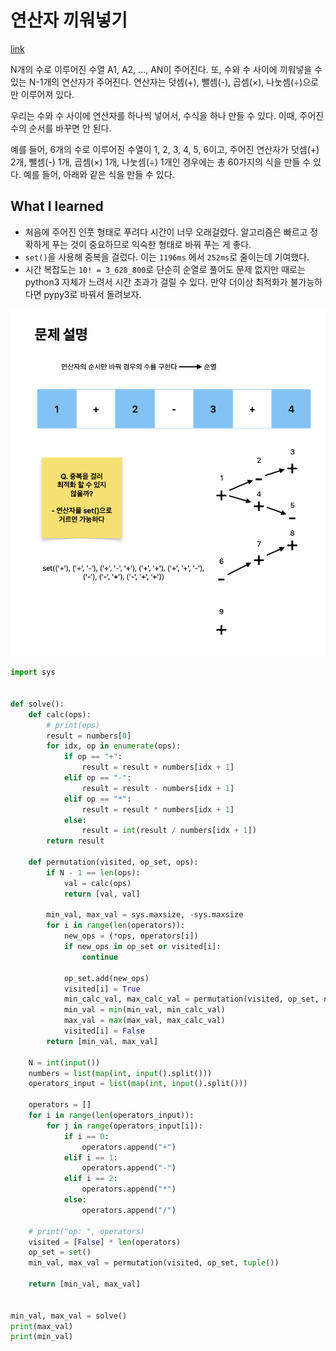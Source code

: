 # 연산자 끼워넣기

[link](https://www.acmicpc.net/problem/14888)

N개의 수로 이루어진 수열 A1, A2, ..., AN이 주어진다. 또, 수와 수 사이에 끼워넣을 수 있는 N-1개의 연산자가 주어진다. 연산자는 덧셈(+), 뺄셈(-), 곱셈(×), 나눗셈(÷)으로만 이루어져 있다.

우리는 수와 수 사이에 연산자를 하나씩 넣어서, 수식을 하나 만들 수 있다. 이때, 주어진 수의 순서를 바꾸면 안 된다.

예를 들어, 6개의 수로 이루어진 수열이 1, 2, 3, 4, 5, 6이고, 주어진 연산자가 덧셈(+) 2개, 뺄셈(-) 1개, 곱셈(×) 1개, 나눗셈(÷) 1개인 경우에는 총 60가지의 식을 만들 수 있다. 예를 들어, 아래와 같은 식을 만들 수 있다.

## What I learned

- 처음에 주어진 인풋 형태로 푸려다 시간이 너무 오래걸렸다. 알고리즘은 빠르고 정확하게 푸는 것이 중요하므로 익숙한 형태로 바꿔 푸는 게 좋다.
- `set()`을 사용해 중복을 걸렀다. 이는 `1196ms` 에서 `252ms`로 줄이는데 기여했다.
- 시간 복잡도는 `10! = 3_628_800`로 단순히 순열로 풀어도 문제 없지만 때로는 python3 자체가 느려서 시간 초과가 걸릴 수 있다. 만약 더이상 최적화가 불가능하다면 pypy3로 바꿔서 돌려보자.

![b14888](./b14888.png)

```python
import sys


def solve():
    def calc(ops):
        # print(ops)
        result = numbers[0]
        for idx, op in enumerate(ops):
            if op == "+":
                result = result + numbers[idx + 1]
            elif op == "-":
                result = result - numbers[idx + 1]
            elif op == "*":
                result = result * numbers[idx + 1]
            else:
                result = int(result / numbers[idx + 1])
        return result

    def permutation(visited, op_set, ops):
        if N - 1 == len(ops):
            val = calc(ops)
            return [val, val]

        min_val, max_val = sys.maxsize, -sys.maxsize
        for i in range(len(operators)):
            new_ops = (*ops, operators[i])
            if new_ops in op_set or visited[i]:
                continue

            op_set.add(new_ops)
            visited[i] = True
            min_calc_val, max_calc_val = permutation(visited, op_set, new_ops)
            min_val = min(min_val, min_calc_val)
            max_val = max(max_val, max_calc_val)
            visited[i] = False
        return [min_val, max_val]

    N = int(input())
    numbers = list(map(int, input().split()))
    operators_input = list(map(int, input().split()))

    operators = []
    for i in range(len(operators_input)):
        for j in range(operators_input[i]):
            if i == 0:
                operators.append("+")
            elif i == 1:
                operators.append("-")
            elif i == 2:
                operators.append("*")
            else:
                operators.append("/")

    # print("op: ", operators)
    visited = [False] * len(operators)
    op_set = set()
    min_val, max_val = permutation(visited, op_set, tuple())

    return [min_val, max_val]


min_val, max_val = solve()
print(max_val)
print(min_val)
```

